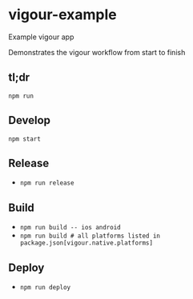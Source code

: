 # vigour-example
Example vigour app

Demonstrates the vigour workflow from start to finish

## tl;dr
`npm run`

## Develop
`npm start`

## Release
- `npm run release`

## Build
- `npm run build -- ios android`
- `npm run build # all platforms listed in package.json[vigour.native.platforms]`

## Deploy
- `npm run deploy`